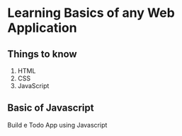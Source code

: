 # Learning Basics of any Web Application

## Things to know

1. HTML
1. CSS
1. JavaScript

## Basic of Javascript

Build e Todo App using Javascript